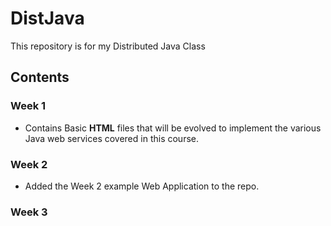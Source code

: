 # DistJava
This repository is for my Distributed Java Class

## Contents
### Week 1
  * Contains Basic **HTML** files that will be evolved to implement the various Java web services covered in this course.
### Week 2
  * Added the Week 2 example Web Application to the repo.
### Week 3
